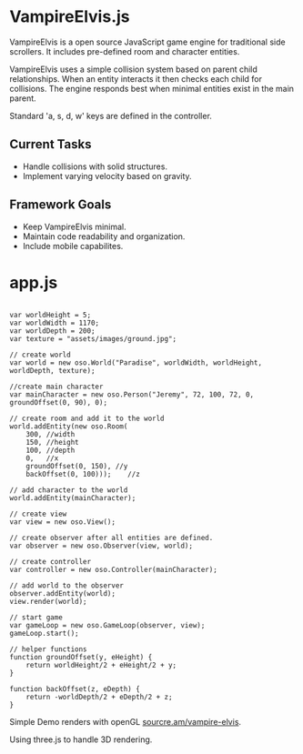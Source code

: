 # VampireElvis.js

VampireElvis is a open source JavaScript game engine for traditional side scrollers. It includes pre-defined room and character entities.

VampireElvis uses a simple collision system based on parent child relationships. When an entity interacts it then checks each child for collisions. The engine responds best when minimal entities exist in the main parent.

Standard 'a, s, d, w' keys are defined in the controller.

## Current Tasks
* Handle collisions with solid structures.
* Implement varying velocity based on gravity.

## Framework Goals
* Keep VampireElvis minimal.
* Maintain code readability and organization.
* Include mobile capabilites.

# app.js
```javscript

var worldHeight = 5;
var worldWidth = 1170;
var worldDepth = 200;
var texture = "assets/images/ground.jpg";

// create world
var world = new oso.World("Paradise", worldWidth, worldHeight, worldDepth, texture);

//create main character
var mainCharacter = new oso.Person("Jeremy", 72, 100, 72, 0, groundOffset(0, 90), 0);

// create room and add it to the world
world.addEntity(new oso.Room(
	300, //width
	150, //height
	100, //depth
	0,   //x
	groundOffset(0, 150), //y 
	backOffset(0, 100)));    //z

// add character to the world
world.addEntity(mainCharacter);

// create view
var view = new oso.View();

// create observer after all entities are defined.
var observer = new oso.Observer(view, world);

// create controller
var controller = new oso.Controller(mainCharacter);

// add world to the observer
observer.addEntity(world);
view.render(world);

// start game
var gameLoop = new oso.GameLoop(observer, view);
gameLoop.start();

// helper functions
function groundOffset(y, eHeight) {
	return worldHeight/2 + eHeight/2 + y;
}

function backOffset(z, eDepth) {
	return -worldDepth/2 + eDepth/2 + z;
}
```

Simple Demo renders with openGL
[sourcre.am/vampire-elvis](http://sourcre.am/vampire-elvis "Vampire Elvis").

Using three.js to handle 3D rendering.